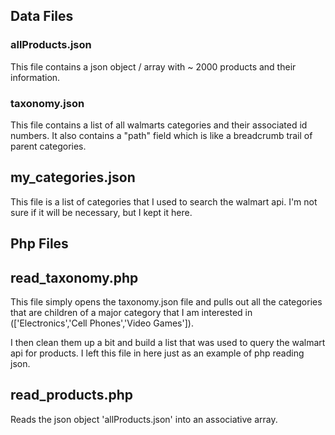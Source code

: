 ## Data Files

### allProducts.json

This file contains a json object / array with ~ 2000 products and their information.

### taxonomy.json

This file contains a list of all walmarts categories and their associated id numbers.
It also contains a "path" field which is like a breadcrumb trail of parent categories.

## my_categories.json

This file is a list of categories that I used to search the walmart api. I'm not sure
if it will be necessary, but I kept it here.


## Php Files

## read_taxonomy.php

This file simply opens the taxonomy.json file and pulls out all the categories that are
children of a major category that I am interested in (['Electronics','Cell Phones','Video Games']).

I then clean them up a bit and build a list that was used to query the walmart api for products.
I left this file in here just as an example of php reading json.

## read_products.php 

Reads the json object 'allProducts.json' into an associative array.